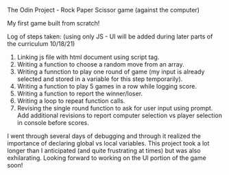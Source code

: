 The Odin Project - Rock Paper Scissor game (against the computer)

My first game built from scratch!

Log of steps taken:
(using only JS - UI will be added during later parts of the curriculum 10/18/21)

1. Linking js file with html document using script tag.
2. Writing a function to choose a random move from an array.
3. Writing a funnction to play one round of game (my input is already
selected and stored in a variable for this step temporarily).
4. Writing a function to play 5 games in a row while logging score.
5. Writing a function to report the winner/loser.
6. Writing a loop to repeat function calls.
7. Revising the single round function to ask for user input using prompt.
Add additional revisions to report computer selection vs player selection
in console before scores.

I went through several days of debugging and through it realized the importance of 
declaring global vs local variables. This project took a lot longer than I anticipated
(and quite frustrating at times) but was also exhilarating. Looking forward to working
on the UI portion of the game soon!
